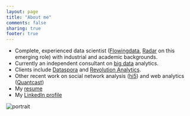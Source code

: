 ```yaml
---
layout: page
title: "About me"
comments: false
sharing: true
footer: true
---
```




  * Complete, experienced data scientist (<a href="http://flowingdata.com/2009/06/04/rise-of-the-data-scientist/">Flowingdata</a>, <a href="http://radar.oreilly.com/2010/06/what-is-data-science.html">Radar</a> on this emerging role) with industrial and academic backgrounds.  
  * Currently an independent consultant on <a href="http://www.mckinsey.com/mgi/publications/big_data/">big data</a> analytics.
  * Clients include <a href="http://dataspora.com/">Dataspora</a> and <a href="http://www.revolutionanalytics.com/">Revolution Analytics</a>.
  * Other recent work on social network analysis (<a href="http://hi5.com/">hi5</a>) and web analytics (<a href="http://quantcast.com/">Quantcast</a>)
  * My <a href="https://docs.google.com/document/pub?id=1jzp6QW76GiveZnRpecJEgGeySDUxP-rfCeZ-lc60IUM">resume</a>
  * My <a href="http://www.linkedin.com/in/piccolbo">LinkedIn profile</a>

![portrait](https://secure.gravatar.com/avatar/887af8638abaf35842b85518ea2c1deb.png)
